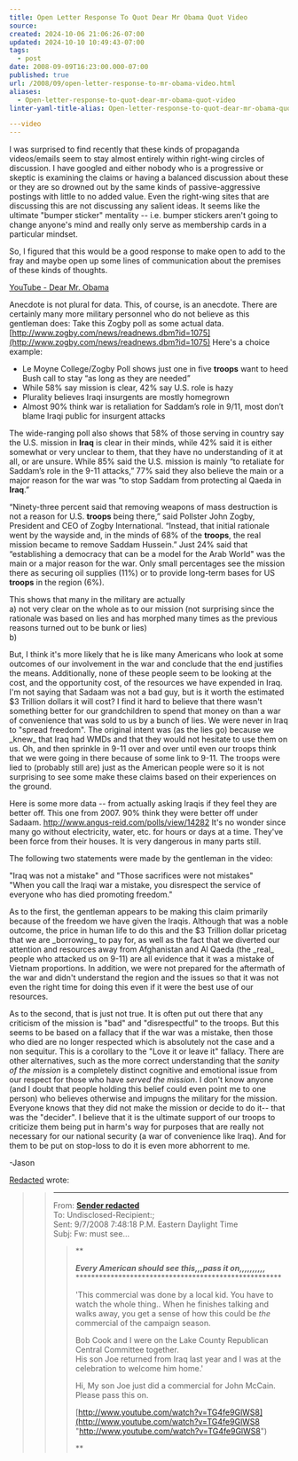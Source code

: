 ```yaml
---
title: Open Letter Response To Quot Dear Mr Obama Quot Video
source: 
created: 2024-10-06 21:06:26-07:00
updated: 2024-10-10 10:49:43-07:00
tags:
  - post
date: 2008-09-09T16:23:00.000-07:00
published: true
url: /2008/09/open-letter-response-to-mr-obama-video.html
aliases:
  - Open-letter-response-to-quot-dear-mr-obama-quot-video
linter-yaml-title-alias: Open-letter-response-to-quot-dear-mr-obama-quot-video

---video
---
```



I was surprised to find recently that these kinds of propaganda videos/emails seem to stay almost entirely within right-wing circles of discussion. I have googled and either nobody who is a progressive or skeptic is examining the claims or having a balanced discussion about these or they are so drowned out by the same kinds of passive-aggressive postings with little to no added value. Even the right-wing sites that are discussing this are not discussing any salient ideas. It seems like the ultimate "bumper sticker" mentality -- i.e. bumper stickers aren't going to change anyone's mind and really only serve as membership cards in a particular mindset.  
  
So, I figured that this would be a good response to make open to add to the fray and maybe open up some lines of communication about the premises of these kinds of thoughts.  
  
[YouTube - Dear Mr. Obama](http://www.youtube.com/watch?v=TG4fe9GlWS8)  
  
Anecdote is not plural for data. This, of course, is an anecdote. There are certainly many more military personnel who do not believe as this gentleman does: Take this Zogby poll as some actual data. [http://www.zogby.com/news/readnews.dbm?id=1075](http://www.zogby.com/news/readnews.dbm?id=1075) Here's a choice example:  
  
  
*   Le Moyne College/Zogby Poll shows just one in five **troops** want to heed Bush call to stay “as long as they are needed”
*   While 58% say mission is clear, 42% say U.S. role is hazy
*   Plurality believes Iraqi insurgents are mostly homegrown
*   Almost 90% think war is retaliation for Saddam’s role in 9/11, most don’t blame Iraqi public for insurgent attacks
  

The wide-ranging poll also shows that 58% of those serving in country say the U.S. mission in **Iraq** is clear in their minds, while 42% said it is either somewhat or very unclear to them, that they have no understanding of it at all, or are unsure. While 85% said the U.S. mission is mainly “to retaliate for Saddam’s role in the 9-11 attacks,” 77% said they also believe the main or a major reason for the war was “to stop Saddam from protecting al Qaeda in **Iraq**.”

  

“Ninety-three percent said that removing weapons of mass destruction is not a reason for U.S. **troops** being there,” said Pollster John Zogby, President and CEO of Zogby International. “Instead, that initial rationale went by the wayside and, in the minds of 68% of the **troops**, the real mission became to remove Saddam Hussein.” Just 24% said that “establishing a democracy that can be a model for the Arab World" was the main or a major reason for the war. Only small percentages see the mission there as securing oil supplies (11%) or to provide long-term bases for US **troops** in the region (6%).

This shows that many in the military are actually  
a) not very clear on the whole as to our mission (not surprising since the rationale was based on lies and has morphed many times as the previous reasons turned out to be bunk or lies)  
b)  
  
But, I think it's more likely that he is like many Americans who look at some outcomes of our involvement in the war and conclude that the end justifies the means. Additionally, none of these people seem to be looking at the cost, and the opportunity cost, of the resources we have expended in Iraq. I'm not saying that Sadaam was not a bad guy, but is it worth the estimated $3 Trillion dollars it will cost? I find it hard to believe that there wasn't something better for our grandchildren to spend that money on than a war of convenience that was sold to us by a bunch of lies. We were never in Iraq to "spread freedom". The original intent was (as the lies go) because we \_knew\_ that Iraq had WMDs and that they would not hesitate to use them on us. Oh, and then sprinkle in 9-11 over and over until even our troops think that we were going in there because of some link to 9-11. The troops were lied to (probably still are) just as the American people were so it is not surprising to see some make these claims based on their experiences on the ground.  
  
Here is some more data -- from actually asking Iraqis if they feel they are better off. This one from 2007. 90% think they were better off under Sadaam. http://www.angus-reid.com/polls/view/14282 It's no wonder since many go without electricity, water, etc. for hours or days at a time. They've been force from their houses. It is very dangerous in many parts still.  
  
The following two statements were made by the gentleman in the video:  
  
"Iraq was not a mistake" and "Those sacrifices were not mistakes"  
"When you call the Iraqi war a mistake, you disrespect the service of everyone who has died promoting freedom."  
  
As to the first, the gentleman appears to be making this claim primarily because of the freedom we have given the Iraqis. Although that was a noble outcome, the price in human life to do this and the $3 Trillion dollar pricetag that we are \_borrowing\_ to pay for, as well as the fact that we diverted our attention and resources away from Afghanistan and Al Qaeda (the \_real\_ people who attacked us on 9-11) are all evidence that it was a mistake of Vietnam proportions. In addition, we were not prepared for the aftermath of the war and didn't understand the region and the issues so that it was not even the right time for doing this even if it were the best use of our resources.  
  
As to the second, that is just not true. It is often put out there that any criticism of the mission is "bad" and "disrespectful" to the troops. But this seems to be based on a fallacy that if the war was a mistake, then those who died are no longer respected which is absolutely not the case and a non sequitur. This is a corollary to the "Love it or leave it" fallacy. There are other alternatives, such as the more correct understanding that the _sanity of the mission_ is a completely distinct cognitive and emotional issue from our respect for those who have _served the mission_. I don't know anyone (and I doubt that people holding this belief could even point me to one person) who believes otherwise and impugns the military for the mission. Everyone knows that they did not make the mission or decide to do it-- that was the "decider". I believe that it is the ultimate support of our troops to criticize them being put in harm's way for purposes that are really not necessary for our national security (a war of convenience like Iraq). And for them to be put on stop-loss to do it is even more abhorrent to me.  
  
\-Jason  
  
[Redacted](mailto:Redacted) wrote:  

>   
> 
> > * * *
> > 
> > From: [**Sender redacted**](mailto:Redacted)  
> > To: Undisclosed-Recipient:;  
> > Sent: 9/7/2008 7:48:18 P.M. Eastern Daylight Time  
> > Subj: Fw: must see...
> > 
> >   
> > 
> >   
> > 
> > >   
> > > 
> > >   
> > > 
> > > **
> > > 
> > > **_Every American should see this,,,pass it on,,,,,,,,,,_**  
> > > \*\*\*\*\*\*\*\*\*\*\*\*\*\*\*\*\*\*\*\*\*\*\*\*\*\*\*\*\*\*\*\*\*\*\*\*\*\*\*\*\*\*\*\*\*\*\*\*\*\*\*\*\*  
> > >   
> > > 'This commercial was done by a local kid. You have to watch the whole thing.. When he finishes talking and walks away, you get a sense of how this could be _the_ commercial of the campaign season.  
> > >   
> > > Bob Cook and I were on the Lake County Republican Central Committee together.  
> > > His son Joe returned from Iraq last year and I was at the celebration to welcome him home.'  
> > >   
> > > Hi, My son Joe just did a commercial for John McCain.  
> > > Please pass this on.  
> > >   
> > > [http://www.youtube.com/watch?v=TG4fe9GlWS8](http://www.youtube.com/watch?v=TG4fe9GlWS8 "http://www.youtube.com/watch?v=TG4fe9GlWS8")  
> > > 
> > >   
> > > 
> > >   
> > > 
> > > 
> > > 
> > > 
> > > 
> > > 
> > > 
> > > 
> > > **